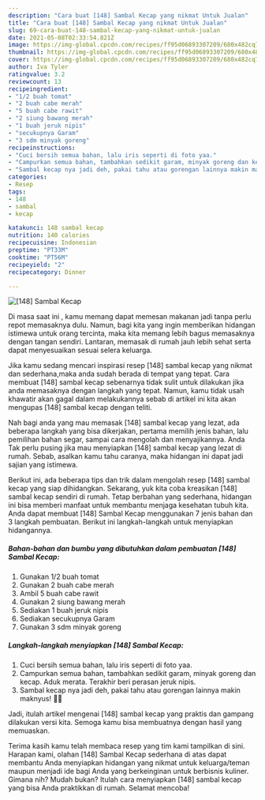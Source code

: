 ```yaml
---
description: "Cara buat [148] Sambal Kecap yang nikmat Untuk Jualan"
title: "Cara buat [148] Sambal Kecap yang nikmat Untuk Jualan"
slug: 69-cara-buat-148-sambal-kecap-yang-nikmat-untuk-jualan
date: 2021-05-08T02:33:54.821Z
image: https://img-global.cpcdn.com/recipes/ff95d06893307209/680x482cq70/148-sambal-kecap-foto-resep-utama.jpg
thumbnail: https://img-global.cpcdn.com/recipes/ff95d06893307209/680x482cq70/148-sambal-kecap-foto-resep-utama.jpg
cover: https://img-global.cpcdn.com/recipes/ff95d06893307209/680x482cq70/148-sambal-kecap-foto-resep-utama.jpg
author: Iva Tyler
ratingvalue: 3.2
reviewcount: 13
recipeingredient:
- "1/2 buah tomat"
- "2 buah cabe merah"
- "5 buah cabe rawit"
- "2 siung bawang merah"
- "1 buah jeruk nipis"
- "secukupnya Garam"
- "3 sdm minyak goreng"
recipeinstructions:
- "Cuci bersih semua bahan, lalu iris seperti di foto yaa."
- "Campurkan semua bahan, tambahkan sedikit garam, minyak goreng dan kecap. Aduk merata. Terakhir beri perasan jeruk nipis."
- "Sambal kecap nya jadi deh, pakai tahu atau gorengan lainnya makin maknyus! 👍🏻"
categories:
- Resep
tags:
- 148
- sambal
- kecap

katakunci: 148 sambal kecap 
nutrition: 140 calories
recipecuisine: Indonesian
preptime: "PT33M"
cooktime: "PT56M"
recipeyield: "2"
recipecategory: Dinner

---
```



![[148] Sambal Kecap](https://img-global.cpcdn.com/recipes/ff95d06893307209/680x482cq70/148-sambal-kecap-foto-resep-utama.jpg)

Di masa  saat ini , kamu memang dapat memesan makanan jadi tanpa perlu repot memasaknya dulu. Namun, bagi kita yang ingin memberikan hidangan istimewa untuk orang tercinta, maka kita memang lebih bagus memasaknya dengan tangan sendiri. Lantaran, memasak di rumah jauh lebih sehat serta dapat menyesuaikan sesuai selera keluarga.

Jika kamu sedang mencari inspirasi resep [148] sambal kecap yang nikmat dan sederhana,maka anda sudah berada di tempat yang tepat. Cara membuat [148] sambal kecap  sebenarnya tidak sulit untuk dilakukan jika anda memasaknya dengan langkah yang tepat. Namun, kamu tidak usah khawatir akan gagal dalam melakukannya 
sebab di artikel ini kita akan mengupas [148] sambal kecap dengan teliti.  



Nah bagi anda yang mau memasak [148] sambal kecap yang lezat, ada beberapa langkah yang bisa dikerjakan, pertama memilih jenis bahan, lalu pemilihan bahan segar, sampai cara mengolah dan menyajikannya. Anda Tak perlu pusing jika mau menyiapkan [148] sambal kecap yang lezat di rumah. Sebab, asalkan kamu  tahu caranya, maka hidangan ini dapat jadi sajian yang istimewa.

Berikut ini, ada beberapa tips dan trik dalam mengolah resep [148] sambal kecap yang siap dihidangkan. Sekarang, yuk kita coba kreasikan [148] sambal kecap sendiri di rumah. Tetap berbahan yang sederhana, hidangan ini bisa memberi manfaat untuk membantu menjaga kesehatan tubuh kita. Anda dapat membuat [148] Sambal Kecap menggunakan 7 jenis bahan dan 3 langkah pembuatan. Berikut ini langkah-langkah untuk menyiapkan hidangannya.

<!--inarticleads1-->

##### Bahan-bahan dan bumbu yang dibutuhkan dalam pembuatan [148] Sambal Kecap:

1. Gunakan 1/2 buah tomat
1. Gunakan 2 buah cabe merah
1. Ambil 5 buah cabe rawit
1. Gunakan 2 siung bawang merah
1. Sediakan 1 buah jeruk nipis
1. Sediakan secukupnya Garam
1. Gunakan 3 sdm minyak goreng




<!--inarticleads2-->

##### Langkah-langkah menyiapkan [148] Sambal Kecap:

1. Cuci bersih semua bahan, lalu iris seperti di foto yaa.
1. Campurkan semua bahan, tambahkan sedikit garam, minyak goreng dan kecap. Aduk merata. Terakhir beri perasan jeruk nipis.
1. Sambal kecap nya jadi deh, pakai tahu atau gorengan lainnya makin maknyus! 👍🏻




Jadi, itulah artikel mengenai  [148] sambal kecap  yang praktis dan gampang dilakukan versi kita. Semoga kamu bisa membuatnya dengan hasil yang memuaskan. 

Terima kasih kamu telah membaca resep yang tim kami tampilkan di sini. Harapan kami, olahan  [148] Sambal Kecap sederhana di atas dapat membantu Anda menyiapkan hidangan yang nikmat untuk keluarga/teman maupun menjadi ide bagi Anda yang berkeinginan untuk berbisnis kuliner. Gimana nih? Mudah bukan? Itulah cara menyiapkan [148] sambal kecap yang bisa Anda praktikkan di rumah. Selamat mencoba!

